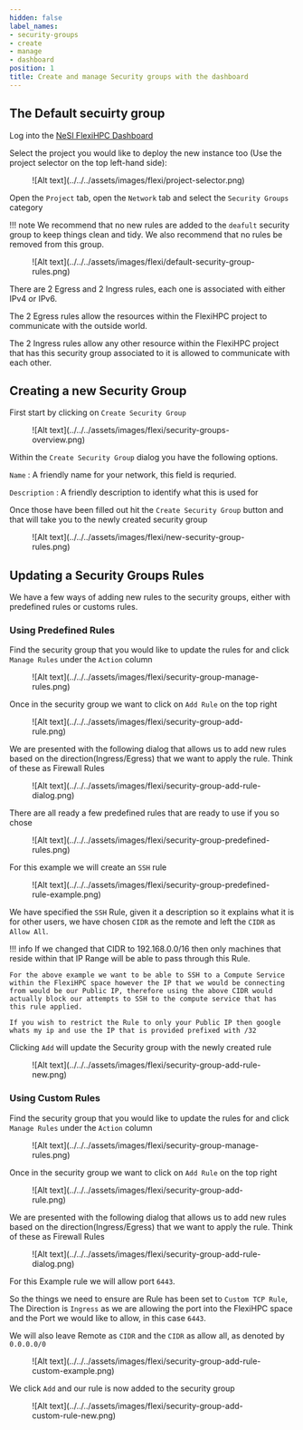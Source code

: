 ```yaml
---
hidden: false
label_names:
- security-groups
- create
- manage
- dashboard
position: 1
title: Create and manage Security groups with the dashboard
---
```


## The Default secuirty group

Log into the [NeSI FlexiHPC Dashboard](https://dashboard.cloud.nesi.org.nz/)

Select the project you would like to deploy the new instance too (Use the project selector on the top left-hand side):

<figure markdown>
  ![Alt text](../../../assets/images/flexi/project-selector.png)
</figure>

Open the `Project` tab, open the `Network` tab and select the `Security Groups` category

!!! note
    We recommend that no new rules are added to the `deafult` security group to keep things clean and tidy. We also recommend that no rules be removed from this group.

<figure markdown>
  ![Alt text](../../../assets/images/flexi/default-security-group-rules.png)
</figure>

There are 2 Egress and 2 Ingress rules, each one is associated with either IPv4 or IPv6.

The 2 Egress rules allow the resources within the FlexiHPC project to communicate with the outside world.

The 2 Ingress rules allow any other resource within the FlexiHPC project that has this security group associated to it is allowed to communicate with each other.

## Creating a new Security Group

First start by clicking on `Create Security Group`

<figure markdown>
  ![Alt text](../../../assets/images/flexi/security-groups-overview.png)
</figure>

Within the `Create Security Group` dialog you have the following options.

`Name`
:   A friendly name for your network, this field is requried.

`Description`
:   A friendly description to identify what this is used for

Once those have been filled out hit the `Create Security Group` button and that will take you to the newly created security group

<figure markdown>
  ![Alt text](../../../assets/images/flexi/new-security-group-rules.png)
</figure>

## Updating a Security Groups Rules

We have a few ways of adding new rules to the security groups, either with predefined rules or customs rules.

### Using Predefined Rules

Find the security group that you would like to update the rules for and click `Manage Rules` under the `Action` column

<figure markdown>
  ![Alt text](../../../assets/images/flexi/security-group-manage-rules.png)
</figure>

Once in the security group we want to click on `Add Rule` on the top right

<figure markdown>
  ![Alt text](../../../assets/images/flexi/security-group-add-rule.png)
</figure>

We are presented with the following dialog that allows us to add new rules based on the direction(Ingress/Egress) that we want to apply the rule. Think of these as Firewall Rules

<figure markdown>
  ![Alt text](../../../assets/images/flexi/security-group-add-rule-dialog.png)
</figure>

There are all ready a few predefined rules that are ready to use if you so chose

<figure markdown>
  ![Alt text](../../../assets/images/flexi/security-group-predefined-rules.png)
</figure>

For this example we will create an `SSH` rule

<figure markdown>
  ![Alt text](../../../assets/images/flexi/security-group-predefined-rule-example.png)
</figure>

We have specified the `SSH` Rule, given it a description so it explains what it is for other users, we have chosen `CIDR` as the remote and left the `CIDR` as `Allow All`.

!!! info
    If we changed that CIDR to 192.168.0.0/16 then only machines that reside within that IP Range will be able to pass through this Rule.

    For the above example we want to be able to SSH to a Compute Service within the FlexiHPC space however the IP that we would be connecting from would be our Public IP, therefore using the above CIDR would actually block our attempts to SSH to the compute service that has this rule applied.

    If you wish to restrict the Rule to only your Public IP then google whats my ip and use the IP that is provided prefixed with /32

Clicking `Add` will update the Security group with the newly created rule

<figure markdown>
  ![Alt text](../../../assets/images/flexi/security-group-add-rule-new.png)
</figure>

### Using Custom Rules

Find the security group that you would like to update the rules for and click `Manage Rules` under the `Action` column

<figure markdown>
  ![Alt text](../../../assets/images/flexi/security-group-manage-rules.png)
</figure>

Once in the security group we want to click on `Add Rule` on the top right

<figure markdown>
  ![Alt text](../../../assets/images/flexi/security-group-add-rule.png)
</figure>

We are presented with the following dialog that allows us to add new rules based on the direction(Ingress/Egress) that we want to apply the rule. Think of these as Firewall Rules

<figure markdown>
  ![Alt text](../../../assets/images/flexi/security-group-add-rule-dialog.png)
</figure>

For this Example rule we will allow port `6443`.

So the things we need to ensure are Rule has been set to `Custom TCP Rule`, The Direction is `Ingress` as we are allowing the port into the FlexiHPC space and the Port we would like to allow, in this case `6443`.

We will also leave Remote as `CIDR` and the `CIDR` as allow all, as denoted by `0.0.0.0/0`

<figure markdown>
  ![Alt text](../../../assets/images/flexi/security-group-add-rule-custom-example.png)
</figure>

We click `Add` and our rule is now added to the security group

<figure markdown>
  ![Alt text](../../../assets/images/flexi/security-group-add-custom-rule-new.png)
</figure>
